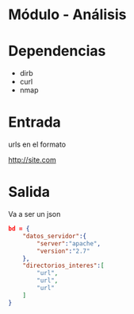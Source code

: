 # Módulo - Análisis

# Dependencias
+ dirb
+ curl
+ nmap


# Entrada
urls en el formato

http://site.com

# Salida
Va a ser un json

```json
bd = {
    "datos_servidor":{
        "server":"apache",
        "version":"2.7"
    },
    "directorios_interes":[
        "url",
        "url",
        "url"
    ]
}
```